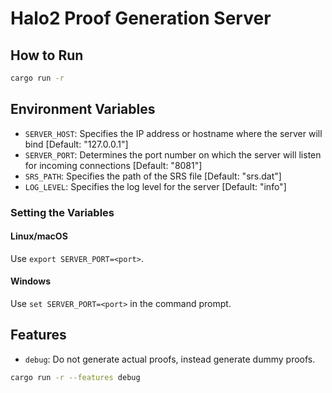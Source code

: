 # Halo2 Proof Generation Server

## How to Run

```sh
cargo run -r
```

## Environment Variables

- `SERVER_HOST`: Specifies the IP address or hostname where the server will bind [Default: "127.0.0.1"]
- `SERVER_PORT`: Determines the port number on which the server will listen for incoming connections [Default: "8081"]
- `SRS_PATH`: Specifies the path of the SRS file [Default: "srs.dat"]
- `LOG_LEVEL`: Specifies the log level for the server [Default: "info"]

### Setting the Variables

#### Linux/macOS

Use `export SERVER_PORT=<port>`.

#### Windows

Use `set SERVER_PORT=<port>` in the command prompt.

## Features

- `debug`: Do not generate actual proofs, instead generate dummy proofs.

```sh
cargo run -r --features debug
```
